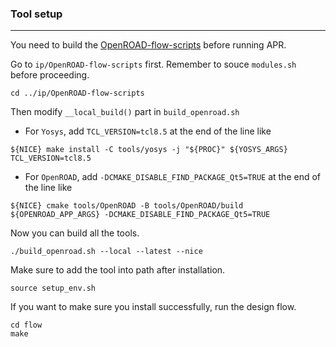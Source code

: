 ### Tool setup
-----------------------------------------------------------

You need to build the [OpenROAD-flow-scripts](https://github.com/The-OpenROAD-Project/OpenROAD-flow-scripts) before running APR.

Go to `ip/OpenROAD-flow-scripts` first. Remember to souce `modules.sh` before proceeding.
```
cd ../ip/OpenROAD-flow-scripts
```

Then modify `__local_build()` part in `build_openroad.sh`

- For `Yosys`, add `TCL_VERSION=tcl8.5` at the end of the line like 
```
${NICE} make install -C tools/yosys -j "${PROC}" ${YOSYS_ARGS} TCL_VERSION=tcl8.5
``` 

- For `OpenROAD`, add `-DCMAKE_DISABLE_FIND_PACKAGE_Qt5=TRUE` at the end of the line like

```
${NICE} cmake tools/OpenROAD -B tools/OpenROAD/build ${OPENROAD_APP_ARGS} -DCMAKE_DISABLE_FIND_PACKAGE_Qt5=TRUE
```

Now you can build all the tools.
```
./build_openroad.sh --local --latest --nice
```

Make sure to add the tool into path after installation.
```
source setup_env.sh
```  

If you want to make sure you install successfully, run the design flow.
```
cd flow
make
```